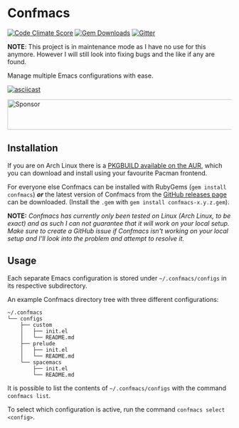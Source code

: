 # Confmacs
[![Code Climate Score](https://img.shields.io/codeclimate/github/SShrike/confmacs.svg)](https://codeclimate.com/github/SShrike/confmacs)
[![Gem Downloads](https://img.shields.io/gem/dv/confmacs/0.2.0.svg)](https://rubygems.org/gems/confmacs)
[![Gitter](https://img.shields.io/gitter/room/SShrike/confmacs.svg)](https://gitter.im/SShrike/confmacs)

**NOTE**: This project is in maintenance mode as I have no use for this anymore. However I will still look
          into fixing bugs and the like if any are found.

Manage multiple Emacs configurations with ease.

[![asciicast](https://asciinema.org/a/23286.png)](https://asciinema.org/a/23286)

<a target='_blank' rel='nofollow' href='https://app.codesponsor.io/link/byV416KewAU8F6vFA7h132x2/SShrike/confmacs'>
  <img alt='Sponsor' width='888' height='68' src='https://app.codesponsor.io/embed/byV416KewAU8F6vFA7h132x2/SShrike/confmacs.svg' />
</a>

## Installation
If you are on Arch Linux there is a
[PKGBUILD available on the AUR](https://aur4.archlinux.org/packages/confmacs/),
which you can download and install using your favourite Pacman frontend.

For everyone else Confmacs can be installed with RubyGems
(`gem install confmacs`) _**or**_ the latest version of Confmacs from the
[GitHub releases page](https://github.com/SShrike/confmacs/releases) can be
downloaded. (Install the `.gem` with `gem install confmacs-x.y.z.gem`).

**NOTE:** *Confmacs has currently only been tested on Linux (Arch Linux, to be
  exact) and as such I can not guarantee that it will work on your local setup.
  Make sure to create a GitHub issue if Confmacs isn't working on your local
  setup and I'll look into the problem and attempt to resolve it.*

## Usage
Each separate Emacs configuration is stored under `~/.confmacs/configs` in
its respective subdirectory.

An example Confmacs directory tree with three different configurations:
```
~/.confmacs
└── configs
    ├── custom
    │   ├── init.el
    │   └── README.md
    ├── prelude
    │   ├── init.el
    │   └── README.md
    └── spacemacs
        ├── init.el
        └── README.md
```

It is possible to list the contents of `~/.confmacs/configs` with the command
`confmacs list`.

To select which configuration is active, run the command
`confmacs select <config>`.

